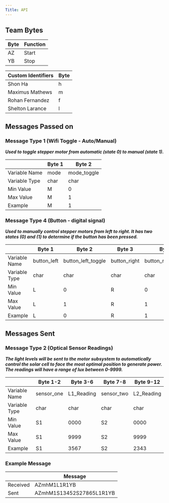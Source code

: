 ```yaml
---
Title: API
---
```

## Team Bytes
| Byte | Function |
|----|-------|
| AZ | Start |
| YB | Stop  |

| Custom Identifiers | Byte |
|-----|-----|
|Shon Ha| h |
|Maximus Mathews|m|
|Rohan Fernandez|f|
|Shelton Larance|l|

## Messages Passed on
### Message Type 1 (Wifi Toggle - Auto/Manual)

<b><i>Used to toggle stepper motor from automatic (state 0) to manual (state 1).</i></b>

|               | Byte 1      | Byte 2 |
|---------------|-------------|--------|
| Variable Name | mode | mode_toggle |  
| Variable Type | char    |  char| 
| Min Value     | M           |   0|
| Max Value     | M           |   1|
| Example       | M           |   1|   

### Message Type 4 (Button - digital signal)

<b><i>Used to manually control stepper motors from left to right. It has two states (0) and (1) to determine if the button has been pressed.</i></b>

|               | Byte 1      | Byte 2       | Byte 3      | Byte 4       |
|---------------|-------------|--------------|--------------|--------------|
| Variable Name | button_left | button_left_toggle | button_right | button_right_toggle |
| Variable Type | char         | char      | char         | char      |
| Min Value     | L           | 0            | R           | 0            |
| Max Value     | L           | 1            | R           | 1            | 
| Example       | L           | 0            | R           | 1            |

## Messages Sent
### Message Type 2 (Optical Sensor Readings)

<b><i>The light levels will be sent to the motor subsystem to automatically control the solar cell to face the most optimal position to generate power. The readings will have a range of lux between 0-9999.</i></b>

|               | Byte 1-2   | Byte 3-6   | Byte 7-8   | Byte 9-12  | 
|---------------|------------|------------|------------|------------|
| Variable Name | sensor_one | L1_Reading | sensor_two | L2_Reading |
| Variable Type | char       | char      | char       | char      | 
| Min Value     | S1         | 0000          | S2         | 0000          |
| Max Value     | S1         | 9999       | S2         | 9999       |
| Example       | S1         | 3567       | S2         | 2343       | 


### Example Message
|    | Message |
|-----|--------|
|Received| AZmhM1L1R1YB|
|Sent| AZmhM1S13452S27865L1R1YB |

